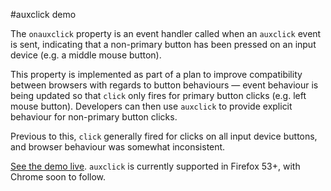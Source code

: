 #auxclick demo

The <code>onauxclick</code> property is an event handler called when an <code>auxclick</code> event is sent, indicating that a non-primary button has been pressed on an input device (e.g. a middle mouse button).

This property is implemented as part of a plan to improve compatibility between browsers with regards to button behaviours — event behaviour is being updated so that <code>click</code> only fires for primary button clicks (e.g. left mouse button). Developers can then use <code>auxclick</code> to provide explicit behaviour for non-primary button clicks.

Previous to this, <code>click</code> generally fired for clicks on all input device buttons, and browser behaviour was somewhat inconsistent.

[See the demo live](). <code>auxclick</code> is currently supported in Firefox 53+, with Chrome soon to follow. 
